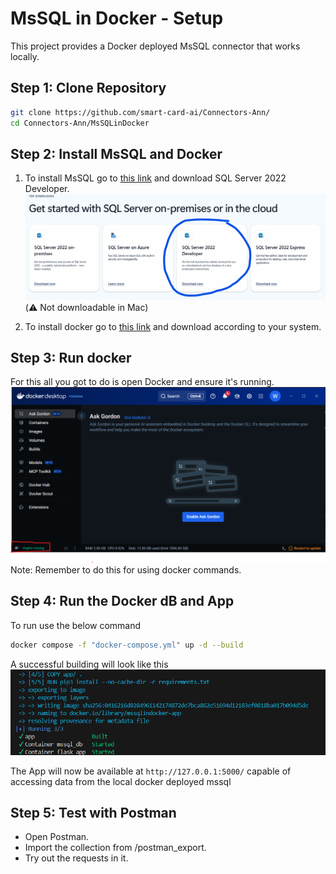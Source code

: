# MsSQL in Docker - Setup

This project provides a Docker deployed MsSQL connector that works locally.

## Step 1: Clone Repository
```bash
git clone https://github.com/smart-card-ai/Connectors-Ann/
cd Connectors-Ann/MsSQLinDocker
```

## Step 2: Install MsSQL and Docker

1. To install MsSQL go to [this link](https://www.microsoft.com/en-in/sql-server/sql-server-downloads) and download SQL Server 2022 Developer. 
![MsSQL Download](img/mssql.png)(⚠︎ Not downloadable in Mac)

2. To install docker go to [this link](https://www.docker.com/products/docker-desktop/) and download according to your system.

## Step 3: Run docker

For this all you got to do is open Docker and ensure it's running.
![Docker Running](img/docker.png)
Note: Remember to do this for using docker commands.

## Step 4: Run the Docker dB and App

To run use the below command
```bash
docker compose -f "docker-compose.yml" up -d --build
```
A successful building will look like this ![success](img/success.png)

The App will now be available at `http://127.0.0.1:5000/` capable of accessing data from the local docker deployed mssql

## Step 5: Test with Postman
- Open Postman.
- Import the collection from /postman_export.
- Try out the requests in it.
